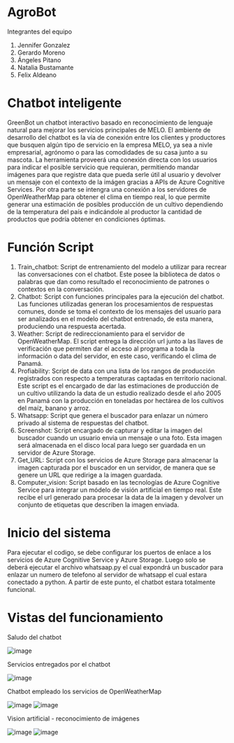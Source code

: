 # AgroBot
Integrantes del equipo
1. Jennifer Gonzalez
2. Gerardo Moreno
3. Ángeles Pitano
4. Natalia Bustamante
5. Felix Aldeano

# Chatbot inteligente
GreenBot un chatbot interactivo basado en reconocimiento de lenguaje natural para mejorar los servicios principales de MELO. El ambiente de desarrollo del chatbot es la vía de conexión entre los clientes y productores que busquen algún tipo de servicio en la empresa MELO, ya sea a nivle empresarial, agrónomo o para las comodidades de su casa junto a su mascota. La herramienta proveerá una conexión directa con los usuarios para indicar el posible servicio que requieran, permitiendo mandar imágenes para que registre data que pueda serle útil al usuario y devolver un mensaje con el contexto de la imágen gracias a APIs de Azure Cognitive Services. Por otra parte se intengra una conexión a los servidores de OpenWeatherMap para obtener el clima en tiempo real, lo que permite generar una estimación de posibles producción de un cultivo dependiendo de la temperatura del país e indicándole al productor la cantidad de productos que podría obtener en condiciones óptimas.

# Función Script
1.	Train_chatbot: Script de entrenamiento del modelo a utilizar para recrear las conversaciones con el chatbot. Este posee la biblioteca de datos o palabras que dan como resultado el reconocimiento de patrones o contextos en la conversación.
2.	Chatbot: Script con funciones principales para la ejecución del chatbot. Las funciones utilizadas generan los procesamientos de respuestas comunes, donde se toma el contexto de los mensajes del usuario para ser analizados en el modelo del chatbot entrenado, de esta manera, produciendo una respuesta acertada.
3.	Weather: Script de redireccionamiento para el servidor de OpenWeatherMap. El script entrega la dirección url junto a las llaves de verificación que permiten dar el acceso al programa a toda la información o data del servidor, en este caso, verificando el clima de Panamá.
4.	Profiability: Script de data con una lista de los rangos de producción registrados con respecto a temperaturas captadas en territorio nacional. Este script es el encargado de dar las estimaciones de producción de un cultivo utilizando la data de un estudio realizado desde el año 2005 en Panamá con la producción en toneladas por hectárea de los cultivos del maíz, banano y arroz.
5.	Whatsapp: Script que genera el buscador para enlazar un número privado al sistema de respuestas del chatbot.
6.	Screenshot: Script encargado de capturar y editar la imagen del buscador cuando un usuario envia un mensaje o una foto. Esta imagen será almacenada en el disco local para luego ser guardada en un servidor de Azure Storage.
7.	Get_URL: Script con los servicios de Azure Storage para almacenar la imagen capturada por el buscador en un servidor, de manera que se genere un URL que redirige a la imagen guardada.
8.	Computer_vision: Script basado en las tecnologías de Azure Cognitive Service para integrar un módelo de visión artificial en tiempo real. Este recibe el url generado para procesar la data de la imagen y devolver un conjunto de etiquetas que describen la imagen enviada.

# Inicio del sistema
Para ejecutar el codigo, se debe configurar los puertos de enlace a los servicios de Azure Cognitive Service y Azure Storage. Luego solo se deberá ejecutar el archivo whatsaap.py el cual expondrá un buscador para enlazar un numero de telefono al servidor de whatsapp el cual estara conectado a python. A partir de este punto, el chatbot estara totalmente funcional.

# Vistas del funcionamiento
Saludo del chatbot

![image](https://user-images.githubusercontent.com/120022842/214455978-65b641b6-aece-4a99-867e-87d1b3c1a404.png)

Servicios entregados por el chatbot

![image](https://user-images.githubusercontent.com/120022842/214435343-f0a33f3f-f263-4afe-b02a-7aa9d6ef1957.png)

Chatbot empleado los servicios de OpenWeatherMap

![image](https://user-images.githubusercontent.com/120022842/213750975-9b9d3804-3d13-4072-ba39-bf6472ca4bc1.png)
![image](https://user-images.githubusercontent.com/120022842/213750985-cff96566-0fdd-4937-bc81-a449d5ce2515.png)

Vision artificial - reconocimiento de imágenes

![image](https://user-images.githubusercontent.com/120022842/214435880-ad07346e-bf59-4793-b52d-48409f2cfa81.png)
![image](https://user-images.githubusercontent.com/120022842/214435831-feed338d-3bf3-49b1-9196-8fc0cd612dbe.png)
